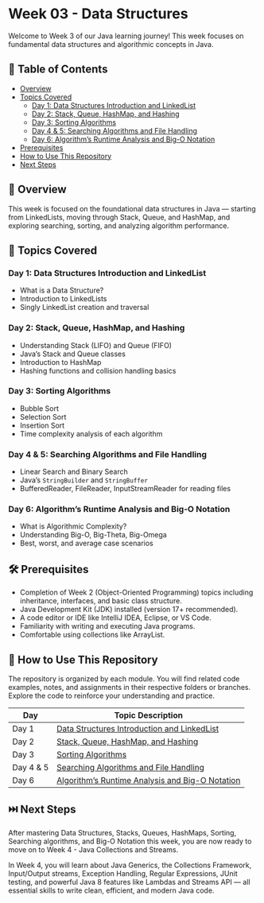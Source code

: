 # Week 03 - Data Structures

Welcome to Week 3 of our Java learning journey! This week focuses on fundamental data structures and algorithmic concepts in Java.

## 📑 Table of Contents
- [Overview](#-overview)
- [Topics Covered](#-topics-covered)
  - [Day 1: Data Structures Introduction and LinkedList](#day-1-data-structures-introduction-and-linkedlist)
  - [Day 2: Stack, Queue, HashMap, and Hashing](#day-2-stack-queue-hashmap-and-hashing)
  - [Day 3: Sorting Algorithms](#day-3-sorting-algorithms)
  - [Day 4 & 5: Searching Algorithms and File Handling](#day-4--5-searching-algorithms-and-file-handling)
  - [Day 6: Algorithm’s Runtime Analysis and Big-O Notation](#day-6-algorithms-runtime-analysis-and-big-o-notation)
- [Prerequisites](#-prerequisites)
- [How to Use This Repository](#-how-to-use-this-repository)
- [Next Steps](#-next-steps)

## 🧠 Overview

This week is focused on the foundational data structures in Java — starting from LinkedLists, moving through Stack, Queue, and HashMap, and exploring searching, sorting, and analyzing algorithm performance.

## 📘 Topics Covered

### Day 1: Data Structures Introduction and LinkedList
- What is a Data Structure?
- Introduction to LinkedLists
- Singly LinkedList creation and traversal

### Day 2: Stack, Queue, HashMap, and Hashing
- Understanding Stack (LIFO) and Queue (FIFO)
- Java’s Stack and Queue classes
- Introduction to HashMap
- Hashing functions and collision handling basics

### Day 3: Sorting Algorithms
- Bubble Sort
- Selection Sort
- Insertion Sort
- Time complexity analysis of each algorithm

### Day 4 & 5: Searching Algorithms and File Handling
- Linear Search and Binary Search
- Java’s `StringBuilder` and `StringBuffer`
- BufferedReader, FileReader, InputStreamReader for reading files

### Day 6: Algorithm’s Runtime Analysis and Big-O Notation
- What is Algorithmic Complexity?
- Understanding Big-O, Big-Theta, Big-Omega
- Best, worst, and average case scenarios

## 🛠️ Prerequisites

- Completion of Week 2 (Object-Oriented Programming) topics including inheritance, interfaces, and basic class structure.
- Java Development Kit (JDK) installed (version 17+ recommended).
- A code editor or IDE like IntelliJ IDEA, Eclipse, or VS Code.
- Familiarity with writing and executing Java programs.
- Comfortable using collections like ArrayList.

## 📂 How to Use This Repository

The repository is organized by each module. You will find related code examples, notes, and assignments in their respective folders or branches. Explore the code to reinforce your understanding and practice.

| Day        | Topic Description                                                  |
|------------|---------------------------------------------------------------------|
| Day 1      | [Data Structures Introduction and LinkedList](#day-1-data-structures-introduction-and-linkedlist) |
| Day 2      | [Stack, Queue, HashMap, and Hashing](#day-2-stack-queue-hashmap-and-hashing)                       |
| Day 3      | [Sorting Algorithms](#day-3-sorting-algorithms)                                                       |
| Day 4 & 5  | [Searching Algorithms and File Handling](#day-4--5-searching-algorithms-and-file-handling)           |
| Day 6      | [Algorithm’s Runtime Analysis and Big-O Notation](#day-6-algorithms-runtime-analysis-and-big-o-notation) |

## ⏭️ Next Steps

After mastering Data Structures, Stacks, Queues, HashMaps, Sorting, Searching algorithms, and Big-O Notation this week, you are now ready to move on to Week 4 - Java Collections and Streams.

In Week 4, you will learn about Java Generics, the Collections Framework, Input/Output streams, Exception Handling, Regular Expressions, JUnit testing, and powerful Java 8 features like Lambdas and Streams API — all essential skills to write clean, efficient, and modern Java code.
